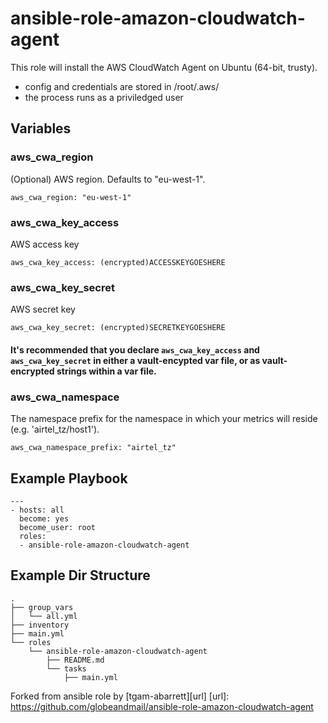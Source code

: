 ansible-role-amazon-cloudwatch-agent
======

This role will install the AWS CloudWatch Agent on Ubuntu (64-bit, trusty).
- config and credentials are stored in /root/.aws/
- the process runs as a priviledged user

Variables
------

### aws_cwa_region
(Optional) AWS region.  Defaults to "eu-west-1".
```
aws_cwa_region: "eu-west-1"
```

### aws_cwa_key_access
AWS access key
```
aws_cwa_key_access: (encrypted)ACCESSKEYGOESHERE
```

### aws_cwa_key_secret
AWS secret key
```
aws_cwa_key_secret: (encrypted)SECRETKEYGOESHERE
```

#### It's recommended that you declare `aws_cwa_key_access` and `aws_cwa_key_secret` in either a vault-encypted var file, or as vault-encrypted strings within a var file.



### aws_cwa_namespace
The namespace prefix for the namespace in which your metrics will reside (e.g. 'airtel_tz/host1').
```
aws_cwa_namespace_prefix: "airtel_tz"
```

Example Playbook
------

```
---
- hosts: all
  become: yes
  become_user: root
  roles:
  - ansible-role-amazon-cloudwatch-agent
```


Example Dir Structure
------

```
.
├── group_vars
│   └── all.yml
├── inventory
├── main.yml
└── roles
    └── ansible-role-amazon-cloudwatch-agent
        ├── README.md
        └── tasks
            ├── main.yml
```

Forked from ansible role by [tgam-abarrett][url]
[url]: https://github.com/globeandmail/ansible-role-amazon-cloudwatch-agent
